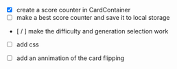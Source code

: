 - [x] create a score counter in CardContainer
- [ ] make a best score counter and save it to local storage
- [ / ] make the difficulty and generation selection work
- [ ] add css
- [ ] add an annimation of the card flipping


